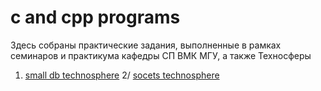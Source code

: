 # c and cpp programs

Здесь собраны практические задания, выполненные в рамках семинаров и практикума
кафедры СП ВМК МГУ, а также Техносферы

1. [small db technosphere](small_db/README.md)
2/ [socets technosphere](socets/README.md)
